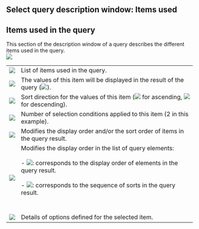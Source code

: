 


## Select query description window: Items used 
			



<a name="NOTE1"></a>
<a name="NOTE1_1"></a>


## Items used in the query
<a name="items_used_the_query_ELTTEXTE000099"></a>
This section of the description window of a query describes the different items used in the query.<br>![](https://doc.pcsoft.fr/en-US/images/image.awp?langid=3&name=DescrReqPartie2.gif)



|   |   |
| --- | --- |
| ![](https://doc.pcsoft.fr/en-US/images/image.awp?langid=3&name=Cercle1.GIF) | List of items used in the query. |
| ![](https://doc.pcsoft.fr/en-US/images/image.awp?langid=3&name=Cercle2.GIF) | The values of this item will be displayed in the result of the query (![](https://doc.pcsoft.fr/en-US/images/image.awp?langid=3&name=OrdreAffichage.gif)). |
| ![](https://doc.pcsoft.fr/en-US/images/image.awp?langid=3&name=Cercle3.GIF) | Sort direction for the values of this item (![](https://doc.pcsoft.fr/en-US/images/image.awp?langid=3&name=TriCroissant.gif) for ascending, ![](https://doc.pcsoft.fr/en-US/images/image.awp?langid=3&name=TriDecroissant.gif) for descending). |
| ![](https://doc.pcsoft.fr/en-US/images/image.awp?langid=3&name=Cercle4.GIF) | Number of selection conditions applied to this item (2 in this example). |
| ![](https://doc.pcsoft.fr/en-US/images/image.awp?langid=3&name=Cercle5.GIF) | Modifies the display order and/or the sort order of items in the query result. |
| ![](https://doc.pcsoft.fr/en-US/images/image.awp?langid=3&name=Cercle6.GIF) | Modifies the display order in the list of query elements:<br><br>- ![](https://doc.pcsoft.fr/en-US/images/image.awp?langid=3&name=OrdreAffichage.gif): corresponds to the display order of elements in the query result.<br><br>- ![](https://doc.pcsoft.fr/en-US/images/image.awp?langid=3&name=OrdreTri.gif): corresponds to the sequence of sorts in the query result.<br><br><br> |
| ![](https://doc.pcsoft.fr/en-US/images/image.awp?langid=3&name=Cercle7.GIF) | Details of options defined for the selected item. |




